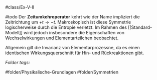 #class/Ex-V-II 

#todo 
Der **Zeitumkehroperator** kehrt wie der Name impliziert die Zeitrichtung um $+t \rightarrow -t$. Makroskopisch ist diese Symmetrie logischerweise durch die Entropie verletzt. Im Rahmen des [[Standard-Modell]] wird jedoch insbesondere die Eigenschaften von Wechselwirkungen und Elementarteilchen beobachtet.

Allgemein gilt die Invarianz von Elementarprozessne, da es einen identischen Wirkungsquerschnitt für Hin- und Rückreaktionen gibt.


 *Folder tags:*

#folder/Physikalische-Grundlagen #folder/Symmetrien